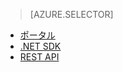 ﻿> [AZURE.SELECTOR]
- [ポータル](http://azure.microsoft.com/blog/2014/09/10/getting-started-with-live-streaming-using-the-azure-management-portal/)
- [.NET SDK](https://msdn.microsoft.com/library/azure/dn783465.aspx)
- [REST API](https://msdn.microsoft.com/library/azure/dn783458.aspx) 


<!--HONumber=52-->